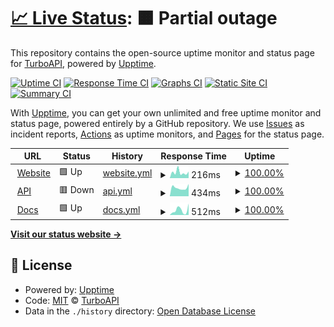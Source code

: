 # [📈 Live Status](https://status.turboapi.dev): <!--live status--> **🟧 Partial outage**

This repository contains the open-source uptime monitor and status page for [TurboAPI](https://turboapi.dev), powered by [Upptime](https://github.com/upptime/upptime).

[![Uptime CI](https://github.com/koj-co/upptime/workflows/Uptime%20CI/badge.svg)](https://github.com/koj-co/upptime/actions?query=workflow%3A%22Uptime+CI%22)
[![Response Time CI](https://github.com/koj-co/upptime/workflows/Response%20Time%20CI/badge.svg)](https://github.com/koj-co/upptime/actions?query=workflow%3A%22Response+Time+CI%22)
[![Graphs CI](https://github.com/koj-co/upptime/workflows/Graphs%20CI/badge.svg)](https://github.com/koj-co/upptime/actions?query=workflow%3A%22Graphs+CI%22)
[![Static Site CI](https://github.com/koj-co/upptime/workflows/Static%20Site%20CI/badge.svg)](https://github.com/koj-co/upptime/actions?query=workflow%3A%22Static+Site+CI%22)
[![Summary CI](https://github.com/koj-co/upptime/workflows/Summary%20CI/badge.svg)](https://github.com/koj-co/upptime/actions?query=workflow%3A%22Summary+CI%22)

With [Upptime](https://upptime.js.org), you can get your own unlimited and free uptime monitor and status page, powered entirely by a GitHub repository. We use [Issues](https://github.com/turboapi/status/issues) as incident reports, [Actions](https://github.com/turboapi/status/actions) as uptime monitors, and [Pages](https://status.turboapi.dev) for the status page.

<!--start: status pages-->
<!-- This summary is generated by Upptime (https://github.com/upptime/upptime) -->
<!-- Do not edit this manually, your changes will be overwritten -->
<!-- prettier-ignore -->
| URL | Status | History | Response Time | Uptime |
| --- | ------ | ------- | ------------- | ------ |
| <img alt="" src="https://icons.duckduckgo.com/ip3/turboapi.dev.ico" height="13"> [Website](https://turboapi.dev) | 🟩 Up | [website.yml](https://github.com/turboapi/status/commits/HEAD/history/website.yml) | <details><summary><img alt="Response time graph" src="./graphs/website/response-time-week.png" height="20"> 216ms</summary><br><a href="https://status.turboapi.dev/history/website"><img alt="Response time 307" src="https://img.shields.io/endpoint?url=https%3A%2F%2Fraw.githubusercontent.com%2Fturboapi%2Fstatus%2FHEAD%2Fapi%2Fwebsite%2Fresponse-time.json"></a><br><a href="https://status.turboapi.dev/history/website"><img alt="24-hour response time 332" src="https://img.shields.io/endpoint?url=https%3A%2F%2Fraw.githubusercontent.com%2Fturboapi%2Fstatus%2FHEAD%2Fapi%2Fwebsite%2Fresponse-time-day.json"></a><br><a href="https://status.turboapi.dev/history/website"><img alt="7-day response time 216" src="https://img.shields.io/endpoint?url=https%3A%2F%2Fraw.githubusercontent.com%2Fturboapi%2Fstatus%2FHEAD%2Fapi%2Fwebsite%2Fresponse-time-week.json"></a><br><a href="https://status.turboapi.dev/history/website"><img alt="30-day response time 220" src="https://img.shields.io/endpoint?url=https%3A%2F%2Fraw.githubusercontent.com%2Fturboapi%2Fstatus%2FHEAD%2Fapi%2Fwebsite%2Fresponse-time-month.json"></a><br><a href="https://status.turboapi.dev/history/website"><img alt="1-year response time 323" src="https://img.shields.io/endpoint?url=https%3A%2F%2Fraw.githubusercontent.com%2Fturboapi%2Fstatus%2FHEAD%2Fapi%2Fwebsite%2Fresponse-time-year.json"></a></details> | <details><summary><a href="https://status.turboapi.dev/history/website">100.00%</a></summary><a href="https://status.turboapi.dev/history/website"><img alt="All-time uptime 99.97%" src="https://img.shields.io/endpoint?url=https%3A%2F%2Fraw.githubusercontent.com%2Fturboapi%2Fstatus%2FHEAD%2Fapi%2Fwebsite%2Fuptime.json"></a><br><a href="https://status.turboapi.dev/history/website"><img alt="24-hour uptime 100.00%" src="https://img.shields.io/endpoint?url=https%3A%2F%2Fraw.githubusercontent.com%2Fturboapi%2Fstatus%2FHEAD%2Fapi%2Fwebsite%2Fuptime-day.json"></a><br><a href="https://status.turboapi.dev/history/website"><img alt="7-day uptime 100.00%" src="https://img.shields.io/endpoint?url=https%3A%2F%2Fraw.githubusercontent.com%2Fturboapi%2Fstatus%2FHEAD%2Fapi%2Fwebsite%2Fuptime-week.json"></a><br><a href="https://status.turboapi.dev/history/website"><img alt="30-day uptime 100.00%" src="https://img.shields.io/endpoint?url=https%3A%2F%2Fraw.githubusercontent.com%2Fturboapi%2Fstatus%2FHEAD%2Fapi%2Fwebsite%2Fuptime-month.json"></a><br><a href="https://status.turboapi.dev/history/website"><img alt="1-year uptime 99.96%" src="https://img.shields.io/endpoint?url=https%3A%2F%2Fraw.githubusercontent.com%2Fturboapi%2Fstatus%2FHEAD%2Fapi%2Fwebsite%2Fuptime-year.json"></a></details>
| <img alt="" src="https://icons.duckduckgo.com/ip3/api.turboapi.dev.ico" height="13"> [API](https://api.turboapi.dev/v1/health) | 🟥 Down | [api.yml](https://github.com/turboapi/status/commits/HEAD/history/api.yml) | <details><summary><img alt="Response time graph" src="./graphs/api/response-time-week.png" height="20"> 434ms</summary><br><a href="https://status.turboapi.dev/history/api"><img alt="Response time 491" src="https://img.shields.io/endpoint?url=https%3A%2F%2Fraw.githubusercontent.com%2Fturboapi%2Fstatus%2FHEAD%2Fapi%2Fapi%2Fresponse-time.json"></a><br><a href="https://status.turboapi.dev/history/api"><img alt="24-hour response time 351" src="https://img.shields.io/endpoint?url=https%3A%2F%2Fraw.githubusercontent.com%2Fturboapi%2Fstatus%2FHEAD%2Fapi%2Fapi%2Fresponse-time-day.json"></a><br><a href="https://status.turboapi.dev/history/api"><img alt="7-day response time 434" src="https://img.shields.io/endpoint?url=https%3A%2F%2Fraw.githubusercontent.com%2Fturboapi%2Fstatus%2FHEAD%2Fapi%2Fapi%2Fresponse-time-week.json"></a><br><a href="https://status.turboapi.dev/history/api"><img alt="30-day response time 510" src="https://img.shields.io/endpoint?url=https%3A%2F%2Fraw.githubusercontent.com%2Fturboapi%2Fstatus%2FHEAD%2Fapi%2Fapi%2Fresponse-time-month.json"></a><br><a href="https://status.turboapi.dev/history/api"><img alt="1-year response time 527" src="https://img.shields.io/endpoint?url=https%3A%2F%2Fraw.githubusercontent.com%2Fturboapi%2Fstatus%2FHEAD%2Fapi%2Fapi%2Fresponse-time-year.json"></a></details> | <details><summary><a href="https://status.turboapi.dev/history/api">100.00%</a></summary><a href="https://status.turboapi.dev/history/api"><img alt="All-time uptime 97.36%" src="https://img.shields.io/endpoint?url=https%3A%2F%2Fraw.githubusercontent.com%2Fturboapi%2Fstatus%2FHEAD%2Fapi%2Fapi%2Fuptime.json"></a><br><a href="https://status.turboapi.dev/history/api"><img alt="24-hour uptime 100.00%" src="https://img.shields.io/endpoint?url=https%3A%2F%2Fraw.githubusercontent.com%2Fturboapi%2Fstatus%2FHEAD%2Fapi%2Fapi%2Fuptime-day.json"></a><br><a href="https://status.turboapi.dev/history/api"><img alt="7-day uptime 100.00%" src="https://img.shields.io/endpoint?url=https%3A%2F%2Fraw.githubusercontent.com%2Fturboapi%2Fstatus%2FHEAD%2Fapi%2Fapi%2Fuptime-week.json"></a><br><a href="https://status.turboapi.dev/history/api"><img alt="30-day uptime 100.00%" src="https://img.shields.io/endpoint?url=https%3A%2F%2Fraw.githubusercontent.com%2Fturboapi%2Fstatus%2FHEAD%2Fapi%2Fapi%2Fuptime-month.json"></a><br><a href="https://status.turboapi.dev/history/api"><img alt="1-year uptime 94.48%" src="https://img.shields.io/endpoint?url=https%3A%2F%2Fraw.githubusercontent.com%2Fturboapi%2Fstatus%2FHEAD%2Fapi%2Fapi%2Fuptime-year.json"></a></details>
| <img alt="" src="https://icons.duckduckgo.com/ip3/docs.turboapi.dev.ico" height="13"> [Docs](https://docs.turboapi.dev) | 🟩 Up | [docs.yml](https://github.com/turboapi/status/commits/HEAD/history/docs.yml) | <details><summary><img alt="Response time graph" src="./graphs/docs/response-time-week.png" height="20"> 512ms</summary><br><a href="https://status.turboapi.dev/history/docs"><img alt="Response time 307" src="https://img.shields.io/endpoint?url=https%3A%2F%2Fraw.githubusercontent.com%2Fturboapi%2Fstatus%2FHEAD%2Fapi%2Fdocs%2Fresponse-time.json"></a><br><a href="https://status.turboapi.dev/history/docs"><img alt="24-hour response time 105" src="https://img.shields.io/endpoint?url=https%3A%2F%2Fraw.githubusercontent.com%2Fturboapi%2Fstatus%2FHEAD%2Fapi%2Fdocs%2Fresponse-time-day.json"></a><br><a href="https://status.turboapi.dev/history/docs"><img alt="7-day response time 512" src="https://img.shields.io/endpoint?url=https%3A%2F%2Fraw.githubusercontent.com%2Fturboapi%2Fstatus%2FHEAD%2Fapi%2Fdocs%2Fresponse-time-week.json"></a><br><a href="https://status.turboapi.dev/history/docs"><img alt="30-day response time 373" src="https://img.shields.io/endpoint?url=https%3A%2F%2Fraw.githubusercontent.com%2Fturboapi%2Fstatus%2FHEAD%2Fapi%2Fdocs%2Fresponse-time-month.json"></a><br><a href="https://status.turboapi.dev/history/docs"><img alt="1-year response time 320" src="https://img.shields.io/endpoint?url=https%3A%2F%2Fraw.githubusercontent.com%2Fturboapi%2Fstatus%2FHEAD%2Fapi%2Fdocs%2Fresponse-time-year.json"></a></details> | <details><summary><a href="https://status.turboapi.dev/history/docs">100.00%</a></summary><a href="https://status.turboapi.dev/history/docs"><img alt="All-time uptime 99.97%" src="https://img.shields.io/endpoint?url=https%3A%2F%2Fraw.githubusercontent.com%2Fturboapi%2Fstatus%2FHEAD%2Fapi%2Fdocs%2Fuptime.json"></a><br><a href="https://status.turboapi.dev/history/docs"><img alt="24-hour uptime 100.00%" src="https://img.shields.io/endpoint?url=https%3A%2F%2Fraw.githubusercontent.com%2Fturboapi%2Fstatus%2FHEAD%2Fapi%2Fdocs%2Fuptime-day.json"></a><br><a href="https://status.turboapi.dev/history/docs"><img alt="7-day uptime 100.00%" src="https://img.shields.io/endpoint?url=https%3A%2F%2Fraw.githubusercontent.com%2Fturboapi%2Fstatus%2FHEAD%2Fapi%2Fdocs%2Fuptime-week.json"></a><br><a href="https://status.turboapi.dev/history/docs"><img alt="30-day uptime 100.00%" src="https://img.shields.io/endpoint?url=https%3A%2F%2Fraw.githubusercontent.com%2Fturboapi%2Fstatus%2FHEAD%2Fapi%2Fdocs%2Fuptime-month.json"></a><br><a href="https://status.turboapi.dev/history/docs"><img alt="1-year uptime 99.95%" src="https://img.shields.io/endpoint?url=https%3A%2F%2Fraw.githubusercontent.com%2Fturboapi%2Fstatus%2FHEAD%2Fapi%2Fdocs%2Fuptime-year.json"></a></details>

<!--end: status pages-->

[**Visit our status website →**](https://status.turboapi.dev)

## 📄 License

- Powered by: [Upptime](https://github.com/upptime/upptime)
- Code: [MIT](./LICENSE) © [TurboAPI](https://turboapi.dev)
- Data in the `./history` directory: [Open Database License](https://opendatacommons.org/licenses/odbl/1-0/)
